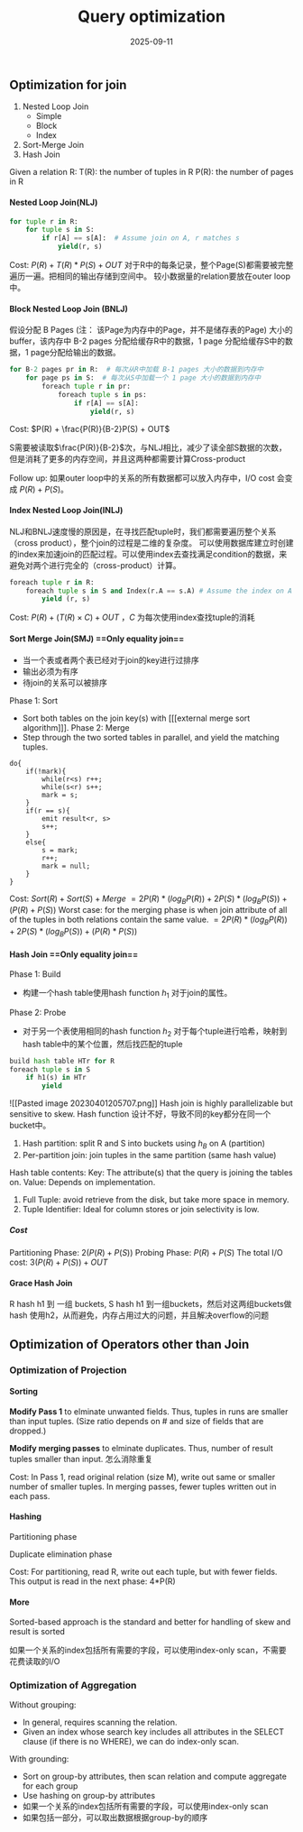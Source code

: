 ﻿---
layout: post
title: "Query optimization"
date: 2025-09-11
categories: database
tags: [database, sql]
---

## Optimization for join

1. Nested Loop Join
	+ Simple
	+ Block
	+ Index 
1. Sort-Merge Join 
2. Hash Join

Given a relation R:
T(R): the number of tuples in R
P(R): the number of pages in R

#### Nested Loop Join(NLJ) 

``` python
for tuple r in R:
	for tuple s in S:
		if r[A] == s[A]:  # Assume join on A, r matches s
			yield(r, s)
```

Cost: $P(R) + T(R) * P(S) + OUT$
对于R中的每条记录，整个Page(S)都需要被完整遍历一遍。把相同的输出存储到空间中。
较小数据量的relation要放在outer loop中。

#### Block Nested Loop Join (BNLJ) 

假设分配 B Pages (注： 该Page为内存中的Page，并不是储存表的Page) 大小的buffer，该内存中 B-2 pages 分配给缓存R中的数据，1 page 分配给缓存S中的数据，1 page分配给输出的数据。

``` python
for B-2 pages pr in R:	# 每次从R中加载 B-1 pages 大小的数据到内存中
	for page ps in S:  # 每次从S中加载一个 1 page 大小的数据到内存中
		foreach tuple r in pr:
			foreach tuple s in ps:
				if r[A] == s[A]:
					yield(r, s)
```

Cost: $P(R) + \frac{P(R)}{B-2}P(S) + OUT$

S需要被读取$\frac{P(R)}{B-2}$次，与NLJ相比，减少了读全部S数据的次数，但是消耗了更多的内存空间，并且这两种都需要计算Cross-product

Follow up: 如果outer loop中的关系的所有数据都可以放入内存中，I/O cost 会变成 $P(R) + P(S)$。

#### Index Nested Loop Join(INLJ)

NLJ和BNLJ速度慢的原因是，在寻找匹配tuple时，我们都需要遍历整个关系（cross product），整个join的过程是二维的复杂度。
可以使用数据库建立时创建的index来加速join的匹配过程。可以使用index去查找满足condition的数据，来避免对两个进行完全的（cross-product）计算。

``` python
foreach tuple r in R:
	foreach tuple s in S and Index(r.A == s.A) # Assume the index on A
		yield (r, s)
```

Cost: $P(R) + (T(R) \times C) + OUT$ ，$C$ 为每次使用index查找tuple的消耗


#### Sort Merge Join(SMJ) ==Only equality join==

+ 当一个表或者两个表已经对于join的key进行过排序
+ 输出必须为有序
+ 待join的关系可以被排序

Phase 1: Sort
+ Sort both tables on the join key(s) with [[[external merge sort algorithm]]].
Phase 2: Merge
+ Step through the two sorted tables in parallel, and yield the matching tuples.

```
do{
	if(!mark){
		while(r<s) r++;
		while(s<r) s++;
		mark = s;
	}
	if(r == s){
		emit result<r, s>
		s++;
	}
	else{
		s = mark;
		r++;
		mark = null;
	}
}
```

Cost: 
$Sort(R) + Sort(S) + Merge$
$=2P(R) * (log_BP(R)) + 2P(S) * (log_BP(S)) + (P(R)+P(S))$
Worst case: for the merging phase is when join attribute of all of the tuples in both relations contain the same value.
$=2P(R) * (log_BP(R)) + 2P(S) * (log_BP(S)) + (P(R)*P(S))$

#### Hash Join ==Only equality join==

Phase 1: Build
+ 构建一个hash table使用hash function $h_1$ 对于join的属性。

Phase 2: Probe
+ 对于另一个表使用相同的hash function $h_2$ 对于每个tuple进行哈希，映射到hash table中的某个位置，然后找匹配的tuple

``` python
build hash table HTr for R
foreach tuple s in S
	if h1(s) in HTr
		yield
```

![[Pasted image 20230401205707.png]]
Hash join is highly parallelizable but sensitive to skew. 
Hash function 设计不好，导致不同的key都分在同一个bucket中。
1. Hash partition: split R and S into buckets using $h_B$ on A (partition)
2. Per-partition join: join tuples in the same partition (same hash value)

Hash table contents:
Key: The attribute(s) that the query is joining the tables on.
Value: Depends on implementation. 
1. Full Tuple: avoid retrieve from the disk, but take more space in memory.
2. Tuple Identifier: Ideal for column stores or join selectivity is low.

##### Cost
Partitioning Phase:
$2(P(R) + P(S))$
Probing Phase:
$P(R)+P(S)$
The total I/O cost:
$3(P(R) + P(S)) + OUT$


#### Grace Hash Join
R hash h1 到 一组 buckets, S hash h1 到一组buckets，然后对这两组buckets做hash 使用h2，从而避免，内存占用过大的问题，并且解决overflow的问题


## Optimization of Operators other than Join

### Optimization of Projection

#### Sorting

**Modify Pass 1** to elminate unwanted fields. Thus, tuples in runs are smaller than input tuples. (Size ratio depends on # and size of fields that are dropped.)

**Modify merging passes** to elminate duplicates. Thus, number of result tuples smaller than input. 怎么消除重复

Cost: In Pass 1, read original relation (size M), write out same or smaller number of smaller tuples. In merging passes, fewer tuples written out in each pass.

#### Hashing

Partitioning phase

Duplicate elimination phase

Cost: For partitioning, read R, write out each tuple, but with fewer fields. This output is read in the next phase: 4*P(R)

#### More

Sorted-based approach is the standard and better for handling of skew and result is sorted

如果一个关系的index包括所有需要的字段，可以使用index-only scan，不需要花费读取的I/O



### Optimization of Aggregation

Without grouping:
+ In general, requires scanning the relation. 
+ Given an index whose search key includes all attributes in the SELECT clause (if there is no WHERE), we can do index-only scan.

With grounding:
+ Sort on group-by attributes, then scan relation and compute aggregate for each group
+ Use hashing on group-by attributes
+ 如果一个关系的index包括所有需要的字段，可以使用index-only scan
+ 如果包括一部分，可以取出数据根据group-by的顺序
